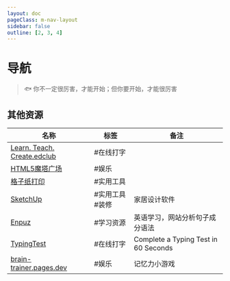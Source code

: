 ```yaml
---
layout: doc
pageClass: m-nav-layout
sidebar: false
outline: [2, 3, 4]
---
```


# 导航

> 🐟 你不一定很厉害，才能开始；但你要开始，才能很厉害

<Nav />

## 其他资源

| 名称                                                          | 标签        | 备注                                   |
| ----------------------------------------------------------- | --------- | ------------------------------------ |
| [Learn. Teach. Create.edclub](https://www.edclub.com/)      | #在线打字     |                                      |
| [HTML5魔塔广场](https://h5mota.com/landing.php)                 | #娱乐       |                                      |
| [格子纸打印](http://gridzzly.com/)                               | #实用工具     |                                      |
| [SketchUp]()                                                | #实用工具 #装修 | 家居设计软件                               |
| [Enpuz]()                                                   | #学习资源     | 英语学习，网站分析句子成分语法                      |
| [TypingTest](https://www.typingtest.com/)                   | #在线打字     | Complete a Typing Test in 60 Seconds |
| [brain-trainer.pages.dev](https://brain-trainer.pages.dev/) | #娱乐       | 记忆力小游戏                               |






